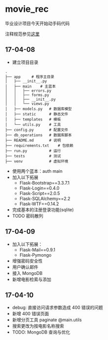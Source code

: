 # movie_rec

毕业设计项目今天开始动手码代码

注释规范参见[这里](http://zh-google-styleguide.readthedocs.io/en/latest/google-python-styleguide/python_style_rules/)

## 17-04-08
- 建立项目目录
```shell
.
├── app     # 程序主目录
│   ├── __init__.py
│   ├── main    # 主蓝本
│   │   ├── errors.py
│   │   ├── forms.py
│   │   ├── __init__.py
│   │   └── views.py
│   ├── models.py   # 数据库模型
│   ├── static      # 静态文件
│   ├── templates   # 模板
│   └── utils.py    # 工具
├── config.py       # 配置文件
├── db_operations   # 数据库脚本
├── README.md       # 说明
├── requirements.txt    # 包依赖
├── run.py          # 运行
├── tests           # 测试
├── venv            # 虚拟环境

```
- 使用两个蓝本：auth main
- 加入以下拓展
    - Flask-Bootstrap==3.3.7.1
    - Flask-Login==0.4.0
    - Flask-Script==2.0.5
    - Flask-SQLAlchemy==2.2
    - Flask-WTF==0.14.2
- 完成基本的注册登录功能(sqlite)
- TODO 密码散列

## 17-04-09
- 加入以下拓展：
    - Flask-Mail==0.9.1
    - Flask-Pymongo
- 增强密码安全性
- 用户确认邮件
- 接入 MongoDB
- 新增电影检索与添加

## 17-04-10
- debug: 直接访问请求参数造成 400 错误的问题
- 新增 400 错误页面
- 新增分页工具 paginate @main.utils
- 搜索更改为按电影名称搜索
- TODO: MongoDB 查询与优化